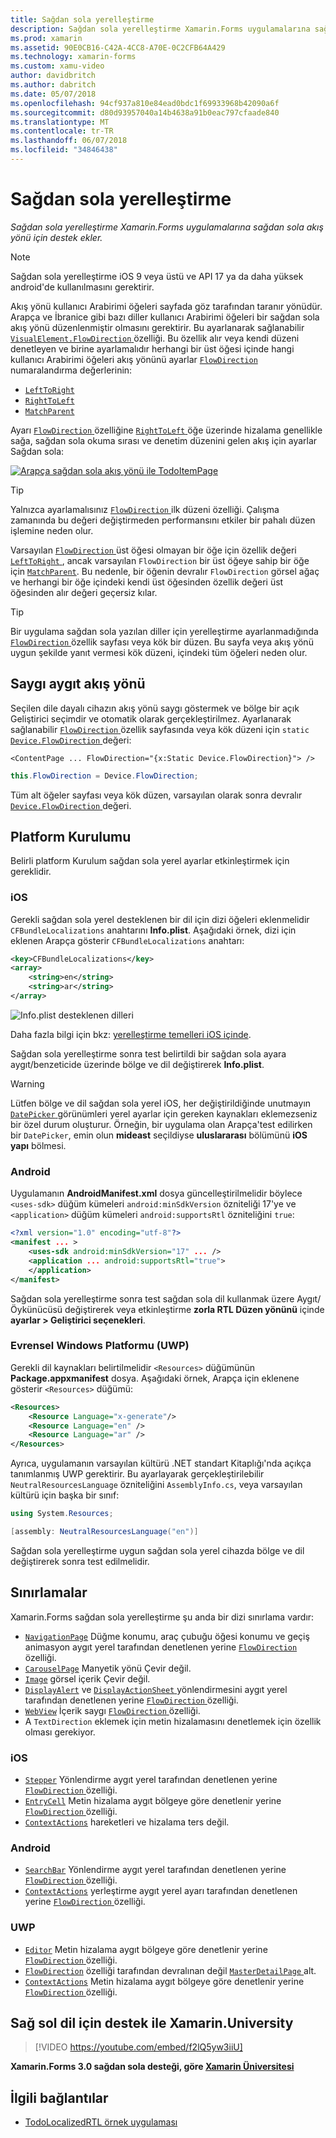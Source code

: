 ```yaml
---
title: Sağdan sola yerelleştirme
description: Sağdan sola yerelleştirme Xamarin.Forms uygulamalarına sağdan sola akış yönü için destek ekler.
ms.prod: xamarin
ms.assetid: 90E0CB16-C42A-4CC8-A70E-0C2CFB64A429
ms.technology: xamarin-forms
ms.custom: xamu-video
author: davidbritch
ms.author: dabritch
ms.date: 05/07/2018
ms.openlocfilehash: 94cf937a810e84ead0bdc1f69933968b42090a6f
ms.sourcegitcommit: d80d93957040a14b4638a91b0eac797cfaade840
ms.translationtype: MT
ms.contentlocale: tr-TR
ms.lasthandoff: 06/07/2018
ms.locfileid: "34846438"
---
```

# <a name="right-to-left-localization"></a>Sağdan sola yerelleştirme

_Sağdan sola yerelleştirme Xamarin.Forms uygulamalarına sağdan sola akış yönü için destek ekler._

> [!NOTE]
> Sağdan sola yerelleştirme iOS 9 veya üstü ve API 17 ya da daha yüksek android'de kullanılmasını gerektirir.

Akış yönü kullanıcı Arabirimi öğeleri sayfada göz tarafından taranır yönüdür. Arapça ve İbranice gibi bazı diller kullanıcı Arabirimi öğeleri bir sağdan sola akış yönü düzenlenmiştir olmasını gerektirir. Bu ayarlanarak sağlanabilir [ `VisualElement.FlowDirection` ](xref:Xamarin.Forms.VisualElement.FlowDirection) özelliği. Bu özellik alır veya kendi düzeni denetleyen ve birine ayarlamalıdır herhangi bir üst öğesi içinde hangi kullanıcı Arabirimi öğeleri akış yönünü ayarlar [ `FlowDirection` ](xref:Xamarin.Forms.FlowDirection) numaralandırma değerlerinin:

- [`LeftToRight`](xref:Xamarin.Forms.FlowDirection.LeftToRight)
- [`RightToLeft`](xref:Xamarin.Forms.FlowDirection.RightToLeft)
- [`MatchParent`](xref:Xamarin.Forms.FlowDirection.MatchParent)

Ayarı [ `FlowDirection` ](xref:Xamarin.Forms.VisualElement.FlowDirection) özelliğine [ `RightToLeft` ](xref:Xamarin.Forms.FlowDirection.RightToLeft) öğe üzerinde hizalama genellikle sağa, sağdan sola okuma sırası ve denetim düzenini gelen akış için ayarlar Sağdan sola:

[![Arapça sağdan sola akış yönü ile TodoItemPage](rtl-images/TodoItemPage-Arabic.png "Arapça sağdan sola akış yönü ile TodoItemPage")](rtl-images/TodoItemPage-Arabic-Large.png#lightbox "TodoItemPage Arapça sağdan sola akış yönü ile")

> [!TIP]
> Yalnızca ayarlamalısınız [ `FlowDirection` ](xref:Xamarin.Forms.VisualElement.FlowDirection) ilk düzeni özelliği. Çalışma zamanında bu değeri değiştirmeden performansını etkiler bir pahalı düzen işlemine neden olur.

Varsayılan [ `FlowDirection` ](xref:Xamarin.Forms.VisualElement.FlowDirection) üst öğesi olmayan bir öğe için özellik değeri [ `LeftToRight` ](xref:Xamarin.Forms.FlowDirection.LeftToRight), ancak varsayılan `FlowDirection` bir üst öğeye sahip bir öğe için [ `MatchParent`](xref:Xamarin.Forms.FlowDirection.MatchParent). Bu nedenle, bir öğenin devralır `FlowDirection` görsel ağaç ve herhangi bir öğe içindeki kendi üst öğesinden özellik değeri üst öğesinden alır değeri geçersiz kılar.

> [!TIP]
> Bir uygulama sağdan sola yazılan diller için yerelleştirme ayarlanmadığında [ `FlowDirection` ](xref:Xamarin.Forms.VisualElement.FlowDirection) özellik sayfası veya kök bir düzen. Bu sayfa veya akış yönü uygun şekilde yanıt vermesi kök düzeni, içindeki tüm öğeleri neden olur.

## <a name="respecting-device-flow-direction"></a>Saygı aygıt akış yönü

Seçilen dile dayalı cihazın akış yönü saygı göstermek ve bölge bir açık Geliştirici seçimdir ve otomatik olarak gerçekleştirilmez. Ayarlanarak sağlanabilir [ `FlowDirection` ](xref:Xamarin.Forms.VisualElement.FlowDirection) özellik sayfasında veya kök düzeni için `static` [ `Device.FlowDirection` ](xref:Xamarin.Forms.Device.FlowDirection) değeri:

```xaml
<ContentPage ... FlowDirection="{x:Static Device.FlowDirection}"> />
```

```csharp
this.FlowDirection = Device.FlowDirection;
```

Tüm alt öğeler sayfası veya kök düzen, varsayılan olarak sonra devralır [ `Device.FlowDirection` ](xref:Xamarin.Forms.Device.FlowDirection) değeri.

## <a name="platform-setup"></a>Platform Kurulumu

Belirli platform Kurulum sağdan sola yerel ayarlar etkinleştirmek için gereklidir.

### <a name="ios"></a>iOS

Gerekli sağdan sola yerel desteklenen bir dil için dizi öğeleri eklenmelidir `CFBundleLocalizations` anahtarını **Info.plist**. Aşağıdaki örnek, dizi için eklenen Arapça gösterir `CFBundleLocalizations` anahtarı:

```xml
<key>CFBundleLocalizations</key>
<array>
    <string>en</string>
    <string>ar</string>
</array>
```

![Info.plist desteklenen dilleri](rtl-images/ios-locales.png "Info.plist desteklenen diller")

Daha fazla bilgi için bkz: [yerelleştirme temelleri iOS içinde](https://docs.microsoft.com/en-gb/xamarin/ios/app-fundamentals/localization/#localization-basics-in-ios).

Sağdan sola yerelleştirme sonra test belirtildi bir sağdan sola ayara aygıt/benzeticide üzerinde bölge ve dil değiştirerek **Info.plist**.

> [!WARNING]
> Lütfen bölge ve dil sağdan sola yerel iOS, her değiştirildiğinde unutmayın [ `DatePicker` ](xref:Xamarin.Forms.DatePicker) görünümleri yerel ayarlar için gereken kaynakları eklemezseniz bir özel durum oluşturur. Örneğin, bir uygulama olan Arapça'test edilirken bir `DatePicker`, emin olun **mideast** seçildiyse **uluslararası** bölümünü **iOS yapı** bölmesi.

### <a name="android"></a>Android

Uygulamanın **AndroidManifest.xml** dosya güncelleştirilmelidir böylece `<uses-sdk>` düğüm kümeleri `android:minSdkVersion` özniteliği 17'ye ve `<application>` düğüm kümeleri `android:supportsRtl` özniteliğini `true`:

```xml
<?xml version="1.0" encoding="utf-8"?>
<manifest ... >
    <uses-sdk android:minSdkVersion="17" ... />
    <application ... android:supportsRtl="true">
    </application>
</manifest>
```

Sağdan sola yerelleştirme sonra test sağdan sola dil kullanmak üzere Aygıt/Öykünücüsü değiştirerek veya etkinleştirme **zorla RTL Düzen yönünü** içinde **ayarlar > Geliştirici seçenekleri**.

### <a name="universal-windows-platform-uwp"></a>Evrensel Windows Platformu (UWP)

Gerekli dil kaynakları belirtilmelidir `<Resources>` düğümünün **Package.appxmanifest** dosya. Aşağıdaki örnek, Arapça için eklenene gösterir `<Resources>` düğümü:

```xml
<Resources>
    <Resource Language="x-generate"/>
    <Resource Language="en" />
    <Resource Language="ar" />
</Resources>
```

Ayrıca, uygulamanın varsayılan kültürü .NET standart Kitaplığı'nda açıkça tanımlanmış UWP gerektirir. Bu ayarlayarak gerçekleştirilebilir `NeutralResourcesLanguage` özniteliğini `AssemblyInfo.cs`, veya varsayılan kültürü için başka bir sınıf:

```csharp
using System.Resources;

[assembly: NeutralResourcesLanguage("en")]
```

Sağdan sola yerelleştirme uygun sağdan sola yerel cihazda bölge ve dil değiştirerek sonra test edilmelidir.

## <a name="limitations"></a>Sınırlamalar

Xamarin.Forms sağdan sola yerelleştirme şu anda bir dizi sınırlama vardır:

- [`NavigationPage`](xref:Xamarin.Forms.NavigationPage) Düğme konumu, araç çubuğu öğesi konumu ve geçiş animasyon aygıt yerel tarafından denetlenen yerine [ `FlowDirection` ](xref:Xamarin.Forms.VisualElement.FlowDirection) özelliği.
- [`CarouselPage`](xref:Xamarin.Forms.CarouselPage) Manyetik yönü Çevir değil.
- [`Image`](xref:Xamarin.Forms.Image) görsel içerik Çevir değil.
- [`DisplayAlert`](https://developer.xamarin.com/api/member/Xamarin.Forms.Page.DisplayAlert/p/System.String/System.String/System.String/) ve [ `DisplayActionSheet` ](https://developer.xamarin.com/api/member/Xamarin.Forms.Page.DisplayActionSheet/p/System.String/System.String/System.String/System.String[]/) yönlendirmesini aygıt yerel tarafından denetlenen yerine [ `FlowDirection` ](xref:Xamarin.Forms.VisualElement.FlowDirection) özelliği.
- [`WebView`](xref:Xamarin.Forms.WebView) İçerik saygı [ `FlowDirection` ](xref:Xamarin.Forms.VisualElement.FlowDirection) özelliği.
- A `TextDirection` eklemek için metin hizalamasını denetlemek için özellik olması gerekiyor.

### <a name="ios"></a>iOS

- [`Stepper`](xref:Xamarin.Forms.Stepper) Yönlendirme aygıt yerel tarafından denetlenen yerine [ `FlowDirection` ](xref:Xamarin.Forms.VisualElement.FlowDirection) özelliği.
- [`EntryCell`](xref:Xamarin.Forms.EntryCell) Metin hizalama aygıt bölgeye göre denetlenir yerine [ `FlowDirection` ](xref:Xamarin.Forms.VisualElement.FlowDirection) özelliği.
- [`ContextActions`](xref:Xamarin.Forms.Cell.ContextActions) hareketleri ve hizalama ters değil.

### <a name="android"></a>Android

- [`SearchBar`](xref:Xamarin.Forms.SearchBar) Yönlendirme aygıt yerel tarafından denetlenen yerine [ `FlowDirection` ](xref:Xamarin.Forms.VisualElement.FlowDirection) özelliği.
- [`ContextActions`](xref:Xamarin.Forms.Cell.ContextActions) yerleştirme aygıt yerel ayarı tarafından denetlenen yerine [ `FlowDirection` ](xref:Xamarin.Forms.VisualElement.FlowDirection) özelliği.

### <a name="uwp"></a>UWP

- [`Editor`](xref:Xamarin.Forms.Editor) Metin hizalama aygıt bölgeye göre denetlenir yerine [ `FlowDirection` ](xref:Xamarin.Forms.VisualElement.FlowDirection) özelliği.
- [`FlowDirection`](xref:Xamarin.Forms.VisualElement.FlowDirection) özelliği tarafından devralınan değil [ `MasterDetailPage` ](xref:Xamarin.Forms.MasterDetailPage) alt.
- [`ContextActions`](xref:Xamarin.Forms.Cell.ContextActions) Metin hizalama aygıt bölgeye göre denetlenir yerine [ `FlowDirection` ](xref:Xamarin.Forms.VisualElement.FlowDirection) özelliği.

## <a name="right-to-left-language-support-with-xamarinuniversity"></a>Sağ sol dil için destek ile Xamarin.University

> [!VIDEO https://youtube.com/embed/f2lQ5yw3iiU]

**Xamarin.Forms 3.0 sağdan sola desteği, göre [Xamarin Üniversitesi](https://university.xamarin.com/)**

## <a name="related-links"></a>İlgili bağlantılar

- [TodoLocalizedRTL örnek uygulaması](https://developer.xamarin.com/samples/xamarin-forms/TodoLocalizedRTL/)
